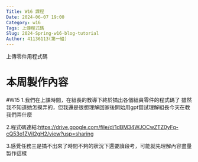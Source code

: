 ```yaml
---
Title: W16 課程
Date: 2024-06-07 19:00
Category: w16
Tags: 上傳程式碼
Slug: 2024-Spring-w16-blog-tutorial
Author: 41136113(第一組)
---
```


上傳零件用程式碼

<!-- PELICAN_END_SUMMARY -->

# 本周製作內容
#W15
1.我們在上課時間，在組長的教導下終於搞出各個組員零件的程式碼了
雖然我不知道她怎摸弄的，但我還是很想理解回家後開始用gpt嘗試理解組長今天在教我們弄什麼

2.程式碼連結:https://drive.google.com/file/d/1dBM34WJOCwZTZ0yFq-cQ53o1ZViI2gH2/view?usp=sharing

3.感覺任務三是搞不出來了時間不夠的狀況下還要讀段考，可能就先理解內容盡量製作這樣


